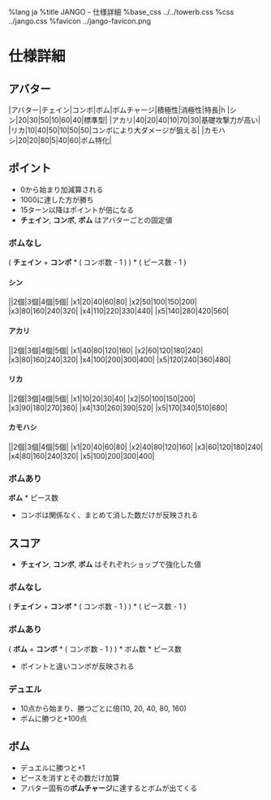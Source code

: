 %lang ja
%title JANGO - 仕様詳細
%base_css ../../towerb.css
%css ../jango.css
%favicon ../jango-favicon.png

# 仕様詳細

## アバター

|アバター|チェイン|コンボ|ボム|ボムチャージ|積極性|消極性|特長|h
|シン|20|30|50|10|60|40|標準型|
|アカリ|40|20|40|10|70|30|基礎攻撃力が高い|
|リカ|10|40|50|10|50|50|コンボにより大ダメージが狙える|
|カモハシ|20|20|80|5|40|60|ボム特化|

## ポイント

* 0から始まり加減算される
* 1000に達した方が勝ち
* 15ターン以降はポイントが倍になる
* **チェイン**, **コンボ**, **ボム** はアバターごとの固定値

### ボムなし

  ( **チェイン** + **コンボ** * ( コンボ数 - 1 ) ) * ( ピース数 - 1 )

#### シン

||2個|3個|4個|5個|
|x1|20|40|60|80|
|x2|50|100|150|200|
|x3|80|160|240|320|
|x4|110|220|330|440|
|x5|140|280|420|560|

#### アカリ

||2個|3個|4個|5個|
|x1|40|80|120|160|
|x2|60|120|180|240|
|x3|80|160|240|320|
|x4|100|200|300|400|
|x5|120|240|360|480|

#### リカ

||2個|3個|4個|5個|
|x1|10|20|30|40|
|x2|50|100|150|200|
|x3|90|180|270|360|
|x4|130|260|390|520|
|x5|170|340|510|680|

#### カモハシ

||2個|3個|4個|5個|
|x1|20|40|60|80|
|x2|40|80|120|160|
|x3|60|120|180|240|
|x4|80|160|240|320|
|x5|100|200|300|400|

### ボムあり

  **ボム** * ピース数

* コンボは関係なく、まとめて消した数だけが反映される

## スコア

* **チェイン**, **コンボ**, **ボム** はそれぞれショップで強化した値

### ボムなし

  ( **チェイン** + **コンボ** * ( コンボ数 - 1 ) ) * ( ピース数 - 1 )

### ボムあり

  ( **ボム** + **コンボ** * ( コンボ数 - 1 ) ) * ボム数 * ピース数

* ポイントと違いコンボが反映される

### デュエル

* 10点から始まり、勝つごとに倍(10, 20, 40, 80, 160)
* ボムに勝つと+100点

## ボム

* デュエルに勝つと+1
* ピースを消すとその数だけ加算
* アバター固有の**ボムチャージ**に達するとボムが出てくる
